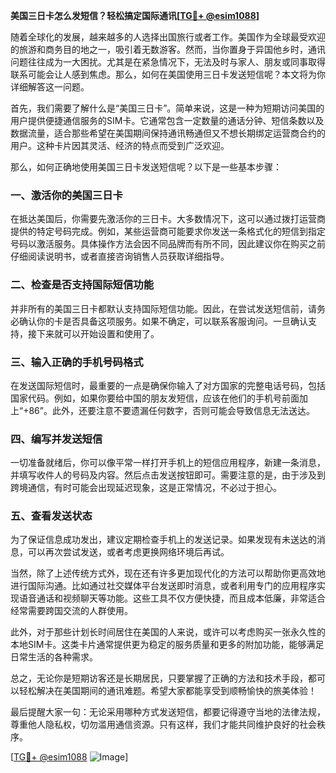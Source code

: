 **美国三日卡怎么发短信？轻松搞定国际通讯[[TG💪+ @esim1088](https://t.me/s/esim1088)]**

随着全球化的发展，越来越多的人选择出国旅行或者工作。美国作为全球最受欢迎的旅游和商务目的地之一，吸引着无数游客。然而，当你置身于异国他乡时，通讯问题往往成为一大困扰。尤其是在紧急情况下，无法及时与家人、朋友或同事取得联系可能会让人感到焦虑。那么，如何在美国使用三日卡发送短信呢？本文将为你详细解答这一问题。

首先，我们需要了解什么是“美国三日卡”。简单来说，这是一种为短期访问美国的用户提供便捷通信服务的SIM卡。它通常包含一定数量的通话分钟、短信条数以及数据流量，适合那些希望在美国期间保持通讯畅通但又不想长期绑定运营商合约的用户。这种卡片因其灵活、经济的特点而受到广泛欢迎。

那么，如何正确地使用美国三日卡发送短信呢？以下是一些基本步骤：

### 一、激活你的美国三日卡

在抵达美国后，你需要先激活你的三日卡。大多数情况下，这可以通过拨打运营商提供的特定号码完成。例如，某些运营商可能要求你发送一条格式化的短信到指定号码以激活服务。具体操作方法会因不同品牌而有所不同，因此建议你在购买之前仔细阅读说明书，或者直接咨询销售人员获取详细指导。

### 二、检查是否支持国际短信功能

并非所有的美国三日卡都默认支持国际短信功能。因此，在尝试发送短信前，请务必确认你的卡是否具备这项服务。如果不确定，可以联系客服询问。一旦确认支持，接下来就可以开始设置和使用了。

### 三、输入正确的手机号码格式

在发送国际短信时，最重要的一点是确保你输入了对方国家的完整电话号码，包括国家代码。例如，如果你要给中国的朋友发短信，应该在他们的手机号前面加上“+86”。此外，还要注意不要遗漏任何数字，否则可能会导致信息无法送达。

### 四、编写并发送短信

一切准备就绪后，你可以像平常一样打开手机上的短信应用程序，新建一条消息，并填写收件人的号码及内容。然后点击发送按钮即可。需要注意的是，由于涉及到跨境通信，有时可能会出现延迟现象，这是正常情况，不必过于担心。

### 五、查看发送状态

为了保证信息成功发出，建议定期检查手机上的发送记录。如果发现有未送达的消息，可以再次尝试发送，或者考虑更换网络环境后再试。

当然，除了上述传统方式外，现在还有许多更加现代化的方法可以帮助你更高效地进行国际沟通。比如通过社交媒体平台发送即时消息，或者利用专门的应用程序实现语音通话和视频聊天等功能。这些工具不仅方便快捷，而且成本低廉，非常适合经常需要跨国交流的人群使用。

此外，对于那些计划长时间居住在美国的人来说，或许可以考虑购买一张永久性的本地SIM卡。这类卡片通常提供更为稳定的服务质量和更多的附加功能，能够满足日常生活的各种需求。

总之，无论你是短期访客还是长期居民，只要掌握了正确的方法和技术手段，都可以轻松解决在美国期间的通讯难题。希望大家都能享受到顺畅愉快的旅美体验！

最后提醒大家一句：无论采用哪种方式发送短信，都要记得遵守当地的法律法规，尊重他人隐私权，切勿滥用通信资源。只有这样，我们才能共同维护良好的社会秩序。

[[TG💪+ @esim1088](https://t.me/s/esim1088) ![Image](https://i.postimg.cc/4NQfJmqS/Snipaste-2025-05-13-00-14-12.png)]